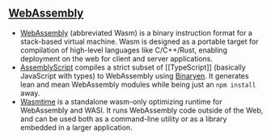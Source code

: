 

## [WebAssembly](https://webassembly.org/)
- [WebAssembly](https://github.com/WebAssembly) (abbreviated Wasm) is a binary instruction format for a stack-based virtual machine. Wasm is designed as a portable target for compilation of high-level languages like C/C++/Rust, enabling deployment on the web for client and server applications.
- [AssemblyScript](https://github.com/AssemblyScript/assemblyscript) compiles a strict subset of [[TypeScript]] (basically JavaScript with types) to WebAssembly using [Binaryen](https://github.com/WebAssembly/binaryen). It generates lean and mean WebAssembly modules while being just an `npm install` away.
- [Wasmtime](https://github.com/bytecodealliance/wasmtime) is a standalone wasm-only optimizing runtime for WebAssembly and WASI. It runs WebAssembly code outside of the Web, and can be used both as a command-line utility or as a library embedded in a larger application.


